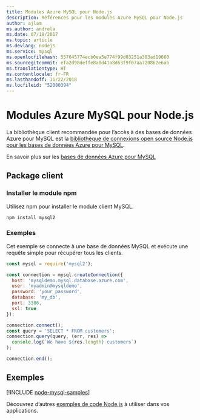 ```yaml
---
title: Modules Azure MySQL pour Node.js
description: Références pour les modules Azure MySQL pour Node.js
author: ajlam
ms.author: andrela
ms.date: 07/18/2017
ms.topic: article
ms.devlang: nodejs
ms.service: mysql
ms.openlocfilehash: 557645774ecb0ea5e774f99d03251a303ad19660
ms.sourcegitcommit: efa2d98deffe8a0d41a8d63f9f07aa720862e6ab
ms.translationtype: HT
ms.contentlocale: fr-FR
ms.lasthandoff: 11/22/2018
ms.locfileid: "52080394"
---
```

# <a name="azure-mysql-modules-for-nodejs"></a>Modules Azure MySQL pour Node.js

La bibliothèque client recommandée pour l’accès à des bases de données Azure pour MySQL est la [bibliothèque de connexions open source Node.js pour les bases de données Azure pour MySQL](https://github.com/sidorares/node-mysql2). 

En savoir plus sur les [bases de données Azure pour MySQL](https://docs.microsoft.com/azure/MySQL/)

## <a name="client-package"></a>Package client

### <a name="install-the-npm-module"></a>Installer le module npm

Utilisez npm pour installer le module client MySQL.

```bash
npm install mysql2
```   

### <a name="example"></a>Exemples

Cet exemple se connecte à une base de données MySQL et exécute une requête simple pour récupérer tous les clients.

```javascript
const mysql = require('mysql2');

const connection = mysql.createConnection({
  host: 'mysqldemo.mysql.database.azure.com',
  user: 'myadmin@mysqldemo',
  password: 'your_password',
  database: 'my_db',
  port: 3306,
  ssl: true
});

connection.connect();
const query = 'SELECT * FROM customers';
connection.query(query, (err, res) =>
  console.log(`We have ${res.length} customers`)
);

connection.end();
```

## <a name="samples"></a>Exemples

[!INCLUDE [node-mysql-samples](../docs-ref-conceptual/includes/mysql-samples.md)]

Découvrez d’autres [exemples de code Node.js](https://azure.microsoft.com/resources/samples/?platform=nodejs) à utiliser dans vos applications.
